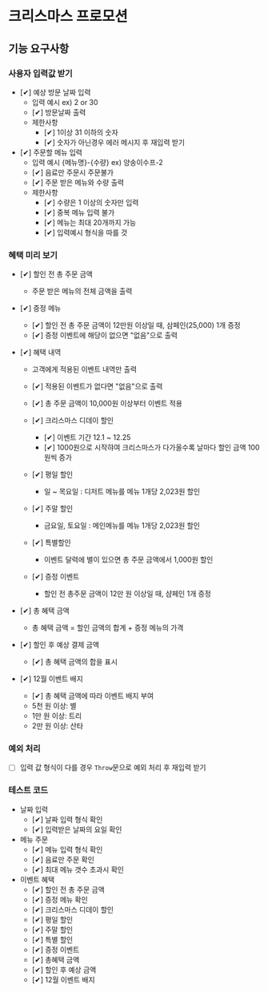 # 크리스마스 프로모션

## 기능 요구사항

### 사용자 입력값 받기

- [✔] 예상 방문 날짜 입력
  - 입력 예시 ex) 2 or 30
  - [✔] 방문날짜 출력
  - 제한사항
    - [✔] 1이상 31 이하의 숫자
    - [✔] 숫자가 아닌경우 에러 메시지 후 재입력 받기
- [✔] 주문할 메뉴 입력
  - 입력 예시 {메뉴명}-{수량} ex) 양송이수프-2
  - [✔] 음료만 주문시 주문불가
  - [✔] 주문 받은 메뉴와 수량 출력
  - 제한사항
    - [✔] 수량은 1 이상의 숫자만 입력
    - [✔] 중복 메뉴 입력 불가
    - [✔] 메뉴는 최대 20개까지 가능
    - [✔] 입력예시 형식을 따를 것

### 혜택 미리 보기

- [✔] 할인 전 총 주문 금액

  - 주문 받은 메뉴의 전체 금액을 출력

- [✔] 증정 메뉴

  - [✔] 할인 전 총 주문 금액이 12만원 이상일 때, 삼페인(25,000) 1개 증정
  - [✔] 증정 이벤트에 해당이 없으면 "없음"으로 출력

- [✔] 혜택 내역

  - 고객에게 적용된 이벤트 내역만 출력
  - [✔] 적용된 이벤트가 없다면 "없음"으로 출력
  - [✔] 총 주문 금액이 10,000원 이상부터 이벤트 적용
  - [✔] 크리스마스 디데이 할인

    - [✔] 이벤트 기간 12.1 ~ 12.25
    - [✔] 1000원으로 시작햐여 크리스마스가 다가올수록 날마다 할인 금액 100원씩 증가

  - [✔] 평일 할인

    - 일 ~ 목요일 : 디저트 메뉴를 메뉴 1개당 2,023원 할인

  - [✔] 주말 할인

    - 금요일, 토요일 : 메인메뉴를 메뉴 1개당 2,023원 할인

  - [✔] 특별할인

    - 이벤트 달력에 별이 있으면 총 주문 금액에서 1,000원 할인

  - [✔] 증정 이벤트
    - 할인 전 총주문 금액이 12만 원 이상일 때, 샴페인 1개 증정

- [✔] 총 혜택 금액

  - 총 혜택 금액 = 할인 금액의 합계 + 증정 메뉴의 가격

- [✔] 할인 후 예상 결제 금액

  - [✔] 총 혜택 금액의 합을 표시

- [✔] 12월 이벤트 배지
  - [✔] 총 혜택 금액에 따라 이벤트 배지 부여
  - 5천 원 이상: 별
  - 1만 원 이상: 트리
  - 2만 원 이상: 산타

### 예외 처리

- [ ] 입력 값 형식이 다를 경우 `Throw`문으로 예외 처리 후 재입력 받기

### 테스트 코드

- 날짜 입력
  - [✔] 날짜 입력 형식 확인
  - [✔] 입력받은 날짜의 요일 확인
- 메뉴 주문
  - [✔] 메뉴 입력 형식 확인
  - [✔] 음료만 주문 확인
  - [✔] 최대 메뉴 갯수 초과시 확인
- 이벤트 혜택
  - [✔] 할인 전 총 주문 금액
  - [✔] 증정 메뉴 확인
  - [✔] 크리스마스 디데이 할인
  - [✔] 평일 할인
  - [✔] 주말 할인
  - [✔] 특별 할인
  - [✔] 증정 이벤트
  - [✔] 총혜택 금액
  - [✔] 할인 후 예상 금액
  - [✔] 12월 이벤트 배지
